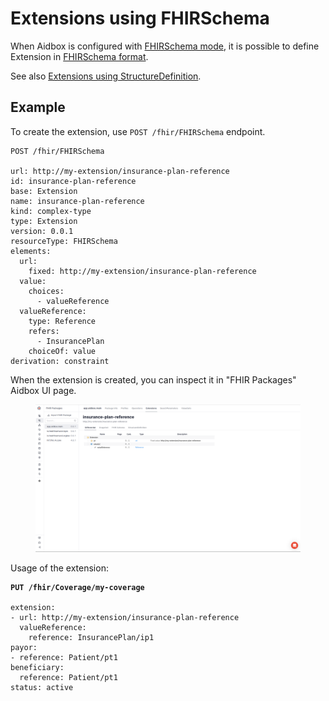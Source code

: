 # Extensions using FHIRSchema

When Aidbox is configured with [FHIRSchema mode](../../modules/profiling-and-validation/fhir-schema-validator/README.md), it is possible to define Extension in [FHIRSchema format](https://fhir-schema.github.io/fhir-schema/).&#x20;

See also [Extensions using StructureDefinition](./extensions-using-structuredefinition.md).

## Example

To create the extension, use `POST /fhir/FHIRSchema` endpoint.

```
POST /fhir/FHIRSchema

url: http://my-extension/insurance-plan-reference
id: insurance-plan-reference
base: Extension
name: insurance-plan-reference
kind: complex-type
type: Extension
version: 0.0.1
resourceType: FHIRSchema
elements:
  url:
    fixed: http://my-extension/insurance-plan-reference
  value:
    choices:
      - valueReference
  valueReference:
    type: Reference
    refers:
      - InsurancePlan
    choiceOf: value
derivation: constraint
```

When the extension is created, you can inspect it in "FHIR Packages" Aidbox UI page.

<figure><img src="../../../.gitbook/assets/2c876ad0f8584b34a454ac1c79dea207.png" alt=""><figcaption></figcaption></figure>

Usage of the extension:

<pre class="language-yaml"><code class="lang-yaml"><strong>PUT /fhir/Coverage/my-coverage
</strong>
extension:
- url: http://my-extension/insurance-plan-reference
  valueReference: 
    reference: InsurancePlan/ip1
payor: 
- reference: Patient/pt1
beneficiary:
  reference: Patient/pt1
status: active
</code></pre>
